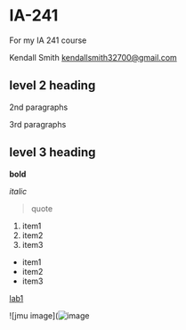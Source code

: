 # IA-241
For my IA 241 course

Kendall Smith
kendallsmith32700@gmail.com

## level 2 heading

2nd paragraphs

3rd paragraphs

## level 3 heading

**bold**

*italic*

> quote 

1. item1
2. item2
3. item3

* item1
* item2
* item3

[lab1](https://github.com/kendallsmith327/IA-241/blob/main/lab1.py)

![jmu image](![image](https://user-images.githubusercontent.com/77935065/112339582-2b0a2400-8c96-11eb-92be-1e7edc1c02e1.png)
